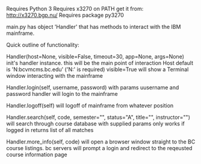 Requires Python 3
Requires x3270 on PATH
  get it from: http://x3270.bgp.nu/ 
Requires package py3270

main.py has object 'Handler' that has methods to interact with the IBM mainframe. 

Quick outline of functionality:

Handler(host=None, visible=False, timeout=30, app=None, args=None)
  init's handler instance. this will be the main point of interaction
  Host default is 'N:bcvmcms.bc.edu' ('N:' is required)
  visible=True will show a Terminal window interacting with the mainframe
  
Handler.login(self, username, password)
  with params uusername and password handler will login to the mainframe

Handler.logoff(self)
  will logoff of mainframe from whatever position
  
Handler.search(self, code, semester="", status="A", title="", instructor="")
  will search through course database with supplied params
  only works if logged in
  returns list of all matches
  
Handler.more_info(self, code)
  will open a browser window straight to the BC course listings. 
  bc servers will prompt a login and redirect to the reqeusted course information page

